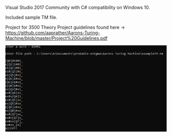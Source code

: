 Visual Studio 2017 Community with C# compatibility on Windows 10.

Included sample TM file.

Project for 3500 Theory
Project guidelines found here -> https://github.com/aaprather/Aarons-Turing-Machine/blob/master/Project%20Guidelines.pdf

![ScreenShot](https://github.com/aaprather/Aarons-Turing-Machine/blob/master/screen1.png)
